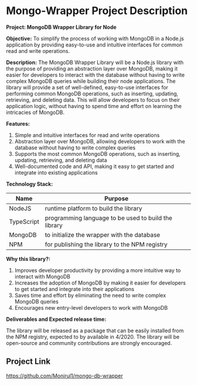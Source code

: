 # Mongo-Wrapper Project Description

<strong> Project: MongoDB Wrapper Library for Node </strong>

<strong>Objective:</strong>
To simplify the process of working with MongoDB in a Node.js application by providing easy-to-use and intuitive interfaces for common read and write operations.

<strong>Description:</strong> The MongoDB Wrapper Library will be a Node.js library with the purpose of providing an abstraction layer over MongoDB, making it easier for developers to interact with the database without having to write complex MongoDB queries while building their node applications. The library will provide a set of well-defined, easy-to-use interfaces for performing common MongoDB operations, such as inserting, updating, retrieving, and deleting data. This will allow developers to focus on their application logic, without having to spend time and effort on learning the intricacies of MongoDB.

<strong>Features:</strong>

1. Simple and intuitive interfaces for read and write operations
2. Abstraction layer over MongoDB, allowing developers to work with the database without having to write complex queries
3. Supports the most common MongoDB operations, such as inserting, updating, retrieving, and deleting data
4. Well-documented code and API, making it easy to get started and integrate into existing applications

<strong>Technology Stack:</strong>

| Name  | Purpose |
| ------------- | ------------- |
| NodeJS    | runtime platform to build the library  |
| TypeScript    | programming language to be used to build the library  |
| MongoDB    | to initialize the wrapper with the database  |
| NPM   | for publishing the library to the NPM registry  |


<strong>Why this library?:</strong>

1. Improves developer productivity by providing a more intuitive way to interact with MongoDB
2. Increases the adoption of MongoDB by making it easier for developers to get started and integrate into their applications
3. Saves time and effort by eliminating the need to write complex MongoDB queries
4. Encourages new entry-level developers to work with MongoDB


<strong>Deliverables and Expected release time: </strong>

The library will be released as a package that can be easily installed from the NPM registry, expected to by available in 4/2020. The library will be open-source and community contributions are strongly encouraged.

## Project Link
https://github.com/Monirul1/mongo-db-wrapper
